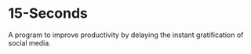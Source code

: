 # 15-Seconds
A program to improve productivity by delaying the instant gratification of social media.
